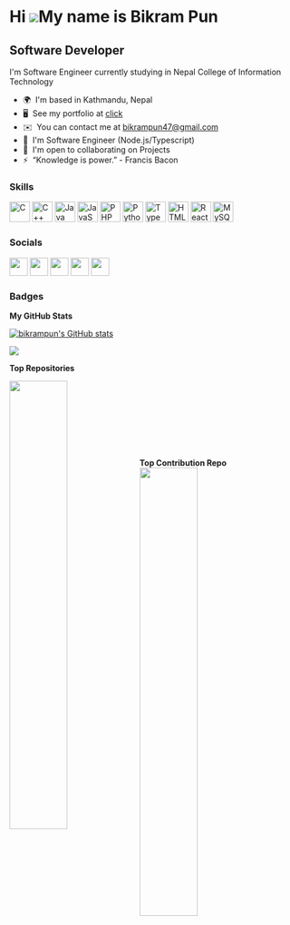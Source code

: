 Hi ![](https://user-images.githubusercontent.com/18350557/176309783-0785949b-9127-417c-8b55-ab5a4333674e.gif)My name is Bikram Pun
==================================================================================================================================

Software Developer
------------------

I'm Software Engineer currently studying in Nepal College of Information Technology

* 🌍  I'm based in Kathmandu, Nepal
* 🖥️  See my portfolio at [click](http://bikrampun.com.np)
* ✉️  You can contact me at [bikrampun47@gmail.com](mailto:bikrampun47@gmail.com)
* 🧠  I'm Software Engineer (Node.js/Typescript)
* 🤝  I'm open to collaborating on Projects
* ⚡  “Knowledge is power.” - Francis Bacon

### Skills


<p align="left">
<a href="https://docs.microsoft.com/en-us/cpp/?view=msvc-170" target="_blank" rel="noreferrer"><img src="https://raw.githubusercontent.com/danielcranney/readme-generator/main/public/icons/skills/c-colored.svg" width="36" height="36" alt="C" /></a>
<a href="https://docs.microsoft.com/en-us/cpp/?view=msvc-170" target="_blank" rel="noreferrer"><img src="https://raw.githubusercontent.com/danielcranney/readme-generator/main/public/icons/skills/cplusplus-colored.svg" width="36" height="36" alt="C++" /></a>
<a href="https://www.oracle.com/java/" target="_blank" rel="noreferrer"><img src="https://raw.githubusercontent.com/danielcranney/readme-generator/main/public/icons/skills/java-colored.svg" width="36" height="36" alt="Java" /></a>
<a href="https://developer.mozilla.org/en-US/docs/Web/JavaScript" target="_blank" rel="noreferrer"><img src="https://raw.githubusercontent.com/danielcranney/readme-generator/main/public/icons/skills/javascript-colored.svg" width="36" height="36" alt="JavaScript" /></a>
<a href="https://www.php.net/" target="_blank" rel="noreferrer"><img src="https://raw.githubusercontent.com/danielcranney/readme-generator/main/public/icons/skills/php-colored.svg" width="36" height="36" alt="PHP" /></a>
<a href="https://www.python.org/" target="_blank" rel="noreferrer"><img src="https://raw.githubusercontent.com/danielcranney/readme-generator/main/public/icons/skills/python-colored.svg" width="36" height="36" alt="Python" /></a>
<a href="https://www.typescriptlang.org/" target="_blank" rel="noreferrer"><img src="https://raw.githubusercontent.com/danielcranney/readme-generator/main/public/icons/skills/typescript-colored.svg" width="36" height="36" alt="TypeScript" /></a>
<a href="https://developer.mozilla.org/en-US/docs/Glossary/HTML5" target="_blank" rel="noreferrer"><img src="https://raw.githubusercontent.com/danielcranney/readme-generator/main/public/icons/skills/html5-colored.svg" width="36" height="36" alt="HTML5" /></a>
<a href="https://reactjs.org/" target="_blank" rel="noreferrer"><img src="https://raw.githubusercontent.com/danielcranney/readme-generator/main/public/icons/skills/react-colored.svg" width="36" height="36" alt="React" /></a>
<a href="https://www.mysql.com/" target="_blank" rel="noreferrer"><img src="https://raw.githubusercontent.com/danielcranney/readme-generator/main/public/icons/skills/mysql-colored.svg" width="36" height="36" alt="MySQL" /></a>
</p>


### Socials

<p align="left"> <a href="https://www.dev.to/bikrampun" target="_blank" rel="noreferrer"><img src="https://raw.githubusercontent.com/danielcranney/readme-generator/main/public/icons/socials/devdotto.svg" width="32" height="32" /></a> <a href="https://www.facebook.com/bikrampun47" target="_blank" rel="noreferrer"><img src="https://raw.githubusercontent.com/danielcranney/readme-generator/main/public/icons/socials/facebook.svg" width="32" height="32" /></a> <a href="https://www.github.com/bikrampun" target="_blank" rel="noreferrer"><img src="https://raw.githubusercontent.com/danielcranney/readme-generator/main/public/icons/socials/github.svg" width="32" height="32" /></a> <a href="http://www.instagram.com/bikrampun47" target="_blank" rel="noreferrer"><img src="https://raw.githubusercontent.com/danielcranney/readme-generator/main/public/icons/socials/instagram.svg" width="32" height="32" /></a> <a href="https://www.linkedin.com/in/bikrampun" target="_blank" rel="noreferrer"><img src="https://raw.githubusercontent.com/danielcranney/readme-generator/main/public/icons/socials/linkedin.svg" width="32" height="32" /></a></p>

### Badges

<b>My GitHub Stats</b>

<a href="http://www.github.com/bikrampun"><img src="https://github-readme-stats.vercel.app/api?username=bikrampun&show_icons=true&hide=&count_private=true&title_color=0891b2&text_color=84cc16&icon_color=0891b2&bg_color=1c1917&hide_border=true&show_icons=true" alt="bikrampun's GitHub stats" /></a>

<a href="http://www.github.com/bikrampun"><img src="https://github-readme-streak-stats.herokuapp.com/?user=bikrampun&stroke=84cc16&background=1c1917&ring=0891b2&fire=0891b2&currStreakNum=84cc16&currStreakLabel=0891b2&sideNums=84cc16&sideLabels=84cc16&dates=84cc16&hide_border=true" /></a>

<!-- <a href="http://www.github.com/bikrampun"><img src="https://github-readme-activity-graph.cyclic.app/graph?username=bikrampun&bg_color=1c1917&color=84cc16&line=0891b2&point=84cc16&area_color=1c1917&area=true&hide_border=true&custom_title=GitHub%20Commits%20Graph" alt="GitHub Commits Graph" /></a> -->

<!-- <a href="https://github.com/bikrampun" align="left"><img src="https://github-readme-stats.vercel.app/api/top-langs/?username=bikrampun&langs_count=10&title_color=0891b2&text_color=84cc16&icon_color=0891b2&bg_color=1c1917&hide_border=true&locale=en&custom_title=Top%20%Languages" alt="Top Languages" /></a> -->

<b>Top Repositories</b>

<div width="100%" align="center"><a href="https://github.com/bikrampun/evento" align="left"><img align="left" width="45%" src="https://github-readme-stats.vercel.app/api/pin/?username=bikrampun&repo=evento&title_color=0891b2&text_color=84cc16&icon_color=0891b2&bg_color=1c1917&hide_border=true&locale=en" />
</a></div><br /><br /><br /><br /><br /><br /><br />

<br />
<b>Top Contribution Repo</b>

<div width="100%" align="center"><a href="https://github.com/bikrampun/socketio-test-client" align="left"><img align="left" width="45%" src="https://github-readme-stats.vercel.app/api/pin/?username=bikrampun&repo=socketio-test-client&title_color=0891b2&text_color=84cc16&icon_color=0891b2&bg_color=1c1917&hide_border=true&locale=en" />
</a></div><br /><br /><br /><br /><br /><br /><br />
